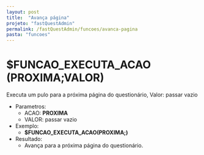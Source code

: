 ```yaml
---
layout: post
title:  "Avança página"
projeto: "fastQuestAdmin"
permalink: /fastQuestAdmin/funcoes/avanca-pagina
pasta: "funcoes"
---
```

# $FUNCAO_EXECUTA_ACAO (PROXIMA;VALOR)

Executa um pulo para a próxima página do questionário, Valor: passar vazio

- Parametros: 
    - ACAO: **PROXIMA**
    - VALOR: passar vazio
- Exemplo:
    - **$FUNCAO_EXECUTA_ACAO(PROXIMA;)**
- Resultado:
    - Avança para a próxima página do questionário.